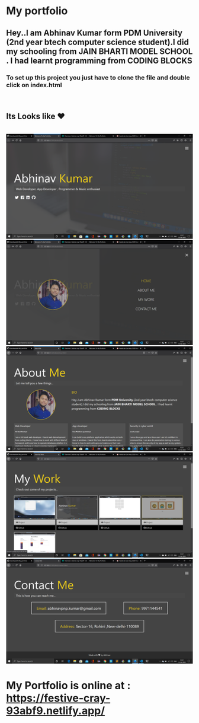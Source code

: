 # My portfolio

## Hey..I am Abhinav Kumar form <b>PDM University</b> (2nd year btech computer science student).I did my schooling from <b>JAIN BHARTI MODEL SCHOOL </b> . I had learnt programming  from <b>CODING BLOCKS</b></p>

### To set up this project you just have to clone the file and double click on index.html
<br>

## Its Looks like ❤ 
<br>
<img src = "/public/dist/img/sc2.png">
<br>
<img src = "/public/dist/img/sc1.png">
<br>
<img src = "/public/dist/img/sc3.png">
<br>
<img src = "/public/dist/img/sc4.png">
<br>
<img src = "/public/dist/img/sc5.png">
<br>

# My Portfolio is online at : <a herf = "https://festive-cray-93abf9.netlify.app/">https://festive-cray-93abf9.netlify.app/</a>
